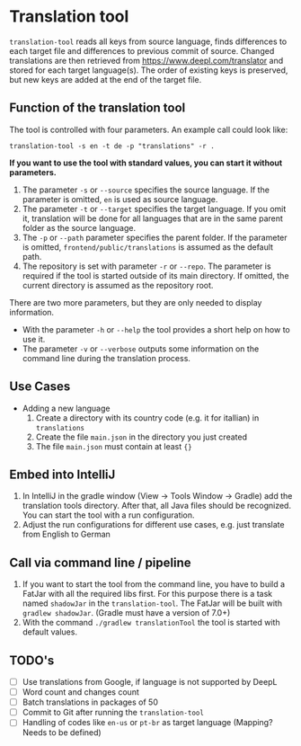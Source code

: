 # Translation tool

`translation-tool` reads all keys from source language, finds differences to each target file and differences to 
previous commit of source. Changed translations are then retrieved from https://www.deepl.com/translator and stored for 
each target language(s). The order of existing keys is preserved, but new keys are added at the end of the target file.

## Function of the translation tool

The tool is controlled with four parameters. An example call could look like:

`translation-tool -s en -t de -p "translations" -r .`

**If you want to use the tool with standard values, you can start it without parameters.**

1. The parameter `-s` or `--source` specifies the source language. If the parameter is omitted, `en` is used as
   source language.
2. The parameter `-t` or `--target` specifies the target language. If you omit it, translation will be done for all 
   languages that are in the same parent folder as the source language.
3. The `-p` or `--path` parameter specifies the parent folder. If the parameter is omitted, 
   `frontend/public/translations` is assumed as the default path.
4. The repository is set with parameter `-r` or `--repo`. The parameter is required if the tool is started outside 
   of its main directory. If omitted, the current directory is assumed as the repository root.

There are two more parameters, but they are only needed to display information.

* With the parameter `-h` or `--help` the tool provides a short help on how to use it.
* The parameter `-v` or `--verbose` outputs some information on the command line during the translation process.

## Use Cases

* Adding a new language
   1. Create a directory with its country code (e.g. it for itallian) in `translations`
   2. Create the file `main.json` in the directory you just created
   3. The file `main.json` must contain at least `{}`

## Embed into IntelliJ

1. In IntelliJ in the gradle window (View -> Tools Window -> Gradle) add the translation tools directory.
   After that, all Java files should be recognized. You can start the tool with a run configuration.
2. Adjust the run configurations for different use cases, e.g. just translate from English to German

## Call via command line / pipeline

1. If you want to start the tool from the command line, you have to build a FatJar with all the required libs first.
   For this purpose there is a task named `shadowJar` in the `translation-tool`. The FatJar will be built
   with `gradlew shadowJar`. (Gradle must have a version of 7.0+)
2. With the command `./gradlew translationTool` the tool is started with default values.


## TODO's

* [ ] Use translations from Google, if language is not supported by DeepL
* [ ] Word count and changes count
* [ ] Batch translations in packages of 50
* [ ] Commit to Git after running the `translation-tool`
* [ ] Handling of codes like `en-us` or `pt-br` as target language (Mapping? Needs to be defined)
